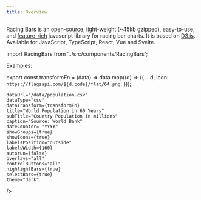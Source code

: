 ```yaml
---
title: Overview
---
```


Racing Bars is an [open-source](https://github.com/hatemhosny/racing-bars), light-weight (~45kb gzipped),
easy-to-use, and [feature-rich](./features.md) javascript library for racing bar charts.
It is based on <a href="https://d3js.org" target="_blank" className="external">D3.js</a>.
Available for JavaScript, TypeScript, React, Vue and Svelte.

import RacingBars from '../src/components/RacingBars';

Examples:

<div className="gallery">
  <RacingBars
    dataUrl="/data/brands.json"
  />
</div>

<p style={{height: 30}}> </p>

export const transformFn = (data) => data.map((d) => ({
...d,
icon: `https://flagsapi.com/${d.code}/flat/64.png`,
}));

<div className="gallery">
  <RacingBars
    style={{width: 800, height: 450}}

    dataUrl="/data/population.csv"
    dataType="csv"
    dataTransform={transformFn}
    title="World Population in 60 Years"
    subTitle="Country Population in millions"
    caption="Source: World Bank"
    dateCounter= "YYYY"
    showGroups={true}
    showIcons={true}
    labelsPosition="outside"
    labelsWidth={160}
    autorun={false}
    overlays="all"
    controlButtons="all"
    highlightBars={true}
    selectBars={true}
    theme="dark"

/>

</div>

